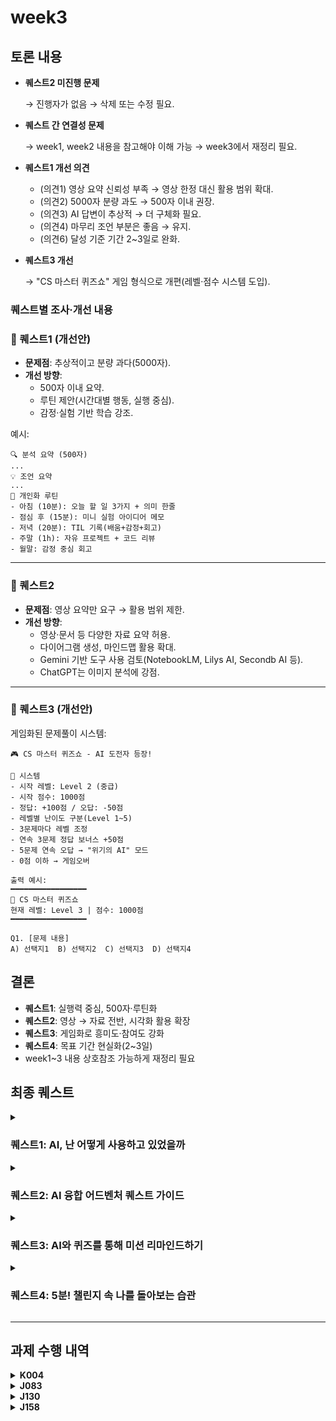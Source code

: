 # week3

## 토론 내용
- **퀘스트2 미진행 문제**
    
    → 진행자가 없음 → 삭제 또는 수정 필요.
    
- **퀘스트 간 연결성 문제**
    
    → week1, week2 내용을 참고해야 이해 가능 → week3에서 재정리 필요.
    
- **퀘스트1 개선 의견**
    - (의견1) 영상 요약 신뢰성 부족 → 영상 한정 대신 활용 범위 확대.
    - (의견2) 5000자 분량 과도 → 500자 이내 권장.
    - (의견3) AI 답변이 추상적 → 더 구체화 필요.
    - (의견4) 마무리 조언 부분은 좋음 → 유지.
    - (의견6) 달성 기준 기간 2~3일로 완화.
- **퀘스트3 개선**
    
    → "CS 마스터 퀴즈쇼" 게임 형식으로 개편(레벨·점수 시스템 도입).

### 퀘스트별 조사·개선 내용

### 🔹 퀘스트1 (개선안)

- **문제점**: 추상적이고 분량 과다(5000자).
- **개선 방향**:
    - 500자 이내 요약.
    - 루틴 제안(시간대별 행동, 실행 중심).
    - 감정·실험 기반 학습 강조.

예시:

```text
🔍 분석 요약 (500자)
...
💡 조언 요약
...
🧭 개인화 루틴
- 아침 (10분): 오늘 할 일 3가지 + 의미 한줄
- 점심 후 (15분): 미니 실험 아이디어 메모
- 저녁 (20분): TIL 기록(배움+감정+회고)
- 주말 (1h): 자유 프로젝트 + 코드 리뷰
- 월말: 감정 중심 회고
```

---

### 🔹 퀘스트2

- **문제점**: 영상 요약만 요구 → 활용 범위 제한.
- **개선 방향**:
    - 영상·문서 등 다양한 자료 요약 허용.
    - 다이어그램 생성, 마인드맵 활용 확대.
    - Gemini 기반 도구 사용 검토(NotebookLM, Lilys AI, Secondb AI 등).
    - ChatGPT는 이미지 분석에 강점.

---

### 🔹 퀘스트3 (개선안)

게임화된 문제풀이 시스템:

```text
🎮 CS 마스터 퀴즈쇼 - AI 도전자 등장!

📌 시스템
- 시작 레벨: Level 2 (중급)
- 시작 점수: 1000점
- 정답: +100점 / 오답: -50점
- 레벨별 난이도 구분(Level 1~5)
- 3문제마다 레벨 조정
- 연속 3문제 정답 보너스 +50점
- 5문제 연속 오답 → "위기의 AI" 모드
- 0점 이하 → 게임오버

출력 예시:
━━━━━━━━━━━━━━━━━
🎯 CS 마스터 퀴즈쇼
현재 레벨: Level 3 | 점수: 1000점
━━━━━━━━━━━━━━━━━

Q1. [문제 내용]
A) 선택지1  B) 선택지2  C) 선택지3  D) 선택지4
```

## 결론

- **퀘스트1**: 실행력 중심, 500자·루틴화
- **퀘스트2**: 영상 → 자료 전반, 시각화 활용 확장
- **퀘스트3**: 게임화로 흥미도·참여도 강화
- **퀘스트4**: 목표 기간 현실화(2~3일)
- week1~3 내용 상호참조 가능하게 재정리 필요

## 최종 퀘스트

<details>
<summary><h3>퀘스트1: AI, 난 어떻게 사용하고 있었을까</h3></summary>

**[목적]**

AI 사용 경험을 되돌아보고, 나의 사고 패턴, 결정 흐름, 무의식적 습관, 반복되는 약점 등을 파악하여
더 주체적이고 효율적인 AI 사용 전략을 수립한다.

**[퀘스트 진행 방법]**

다음 문장을 복사해서 ChatGPT에게 질문한다:

(자신의 상황에 맞게 프롬프트를 수정해 질문해도 된다.)

```text
지금까지 너와 나눈 모든 대화를 바탕으로,
내 사고 패턴, 의사 결정 방식, 무의식적인 편향, 반복되는 약점이나 맹점을 구체적이고 날카롭게 분석해 줘.

각 항목마다 나에게 필요한 실질적인 조언을 500자 이내로 정리해 줘.

그리고 이 분석 내용을 바탕으로,
나를 위한 개인화된 학습 루틴을 만들어 줘.
단, 시간대별 일정이 아니라,
“하루에 딱 1시간은 학습만 해보기”, “너는 너무 열심히 하니까 10분 쉬는 걸 일부러 넣자” 같이
내 성향을 고려한 실천 권장사항 중심으로 제안해 줘.

참고로, 나는 매일 오전 10시부터 오후 7시까지 ‘챌린지 프로그램’을 하고 있고,
새벽 2시까지 추가 학습이 가능해. 중간중간 의도적 휴식도 꼭 있었으면 해.
```

- AI의 분석 내용에서 인상 깊었던 부분, 납득되지 않는 부분이 있다면
  추가 질문을 통해 판단 기준이나 이유를 확인해 본다.

- "그건 왜 그렇게 분석했어?" / "이건 좀 다른 것 같아, 왜 그렇게 말했지?"
  → 이런 식의 추가 탐색 권장!

**[퀘스트 달성 기준]**

1. 실행 여부: ChatGPT에게 질문한 화면 캡처 제출
2. 성찰 결과: AI의 분석과 루틴을 읽고 난 뒤의 느낀점 작성
3. 응용 확장: 루틴을 바탕으로 내 학습 방식에 적용한 예시 공유
</details>

<details>
<summary><h3>퀘스트2: AI 융합 어드벤처 퀘스트 가이드</h3></summary>

#### 🪄 AI 도구의 지휘자 - 학습을 위한 최적의 도구 활용하기
- **퀘스트 배경**: 모든 AI가 모든 작업을 완벽하게 수행하는 것은 아닙니다. 각 AI의 강점을 파악하고, 목적에 맞는 AI 도구를 선택하여 활용하는 능력은 현대의 학습자에게 필수적입니다. 이 퀘스트를 통해 다양한 AI 도구의 특성을 이해하고, 가장 효율적인 학습 시너지를 만들어내는 방법을 익힙니다.

- **퀘스트 목표**: 특정 학습 목표에 따라 `Gemini`뿐만 아니라 다른 AI 도구(예: `NotebookLM`, `Lilys AI`, `ChatGPT` 등)를 적재적소에 활용하여 학습의 효율을 극대화합니다.

- **퀘스트 진행 방법**:

    1. **[요약 및 분석]**: 학습하고자 하는 특정 주제에 대해 분석 전문 AI(예: `Gemini`(`NotebookLM`), `Lilys AI`)에게 영상 요약 및 핵심 정보 분석을 요청합니다.

    2. **[심화 학습 및 대화]**: 요약본을 바탕으로, Gemini 기반의 `NotebookLM` 또는 `ChatGPT` 등에 요약 내용을 업로드합니다. 대화형 AI 기능을 활용하여 요약본에 대해 더 깊이 있는 질문을 던지고, AI와 대화하며 학습 내용을 심화합니다.

    3. **[시각화]** 영상의 시각적 요소나 특정 장면이 궁금하다면, `Lilys AI`와 같은 도구를 사용하면 시간대별 스냅샷을 확인하며 학습 내용을 시각적으로 보강할 수 있습니다.

    4. **[이미지 분석 및 프롬프트 재창조]** 특정 이미지나 다이어그램을 분석하고 싶다면, `ChatGPT-4o` 등 이미지 분석에 강점을 가진 AI에게 이미지를 제공하고 상세한 분석 내용을 요청합니다. 이를 통해 얻은 정보를 바탕으로 다이어그램 생성이나 프롬프트 재창조를 요청하여 최종적인 결과물을 완성합니다.

- **퀘스트 달성 기준**: 하나의 학습 목표를 달성하기 위해 `2가지 이상의 AI` 도구를 전략적으로 활용하고, 각 도구의 장점을 최대한 활용하여 학습의 깊이와 효율을 모두 높입니다.
</details>

<details>
<summary><h3>퀘스트3: AI와 퀴즈를 통해 미션 리마인드하기</h3></summary>

#### 1. 퀘스트 배경

AI와의 퀴즈를 통해 미션에 대한 내용을 리마인드하고 점검한다.

#### 2. 퀘스트 목표

AI를 활용해 학습 키워드에 대한 퀴즈를 생성하고, 스스로 퀴즈를 풀며 개념을 재확인한다.

#### 3. 퀘스트 진행 방법

AI에게 아래와 같은 형식으로 프롬프트를 입력하여 생성되는 퀴즈들을 풀며 미션에 대해 리마인드를 해본다. <br>
퀴즈 주제는 그날의 미션 학습 키워드 또는 본인이 학습하고 싶은 키워드를 적는다.<br>
시작 레벨은 스스로에게 맞게 AI와 조절 가능하다. <br>
퀴즈를 풀고 나면 '퀴즈 종료'를 입력하여 오답 노트 확인.<br>

```text
🎮 "CS 마스터 퀴즈쇼 - AI 도전자 등장!"

**게임 시스템:**

- 시작 레벨: Level 2 (중급)
- 시작 점수: 1000점
- 정답 시: +100점, 레벨업 고려
- 오답 시: -50점, 레벨다운 고려

**퀴즈 주제**
프로세스, 스레드, 멀티 스레드, race condition

**레벨 시스템:**
Level 1 (초급 - 500-999점)
Level 2 (중급 - 1000-1499점) 
Level 3 (고급 - 1500-1999점)
Level 4 (전문가 - 2000-2499점)
Level 5 (신급 - 2500점+)

**진행 방식:**

1. 너는 내 현재 레벨에 맞는 문제를 출제해줘
2. 나는 답을 제시할게
3. 너는 정답/오답 판정 + 점수 업데이트 + 간단한 해설
4. 3문제마다 레벨 조정 검토
5. 계속 현재 점수와 레벨을 표시해줘

**출력 형식:**
━━━━━━━━━━━━━━━━━
🎯 CS 마스터 퀴즈쇼
현재 레벨: Level 3 | 점수: 1000점
━━━━━━━━━━━━━━━━━

Q1. [문제 내용]
A) 선택지1  B) 선택지2  C) 선택지3  D) 선택지4

**특별 규칙:**

- 연속 3문제 정답 시 보너스 +50점!
- 5문제 연속 오답 시 "위기의 AI" 모드 돌입
- 점수 0점 이하면 게임오버
- 게임오버가 되거나 '퀴즈 종료'를 입력하면 오답노트 정리해서 보여줘(오답노트는 문제, 선택한 답, 정답, 해설 포함)
```

#### 4. 퀘스트 달성 기준

최소 고급 도달!

고급 이상에서 실행했다면 한 단계 레벨 업을 목표로!

**추가로 진행할 사항**

- AI가 출제하는 문제가 잘못된 것 같다면, 스스로 찾아보고 조사하기.
</details>

<details>
<summary><h3>퀘스트4: 5분! 챌린지 속 나를 돌아보는 습관</h3></summary>

#### 배경: AI 도구를 활용해 어떻게 더 잘 배우고 성장할 수 있을까?
- 챌린지 과정이 CS 미션을 수행하는 강도 높은 학습 환경
- 짧은 시간안에 미션을 진행하다보면 스스로의 생각 또는 감정을 돌아볼 여유가 부족함
- 이 퀘스트를 활용하여 성장 점검 습관을 만들어 스스로 성장할 수 있도록 도와줌

#### 유지한 점
- 나를 돌아보며 AI와 대화를 한다는 점에서 스스로를 돌아볼 시간이 좋은 것 같아 기존 퀘스트 내용은 유지하였다.

#### 변경 사항
- 달성 기준에서 주 4일 이상 퀘스트를 진행한다면 금요일 릴프 시간을 제외한 매일을 진행해야 한다는 점에서
- 달성 기준을 기존 주 4일에서 주 2일로 변경하였다.

#### 목표
- AI를 활용하여 자신의 성장을 점검한다.
- AI를 **성장 파트너**로 활용한다.

#### 진행 방법
- 주 2회 / AI에게 "오늘 나의 하루의 이야기를 말해줌"
- AI가 제공하는 답변 또는 질문으로 5분동안 자신의 이해, 성찰을 돌아본다.

#### 달성 기준
- 최소 주 2회 AI와 대화를 통해 나를 돌아본다.
- AI와 대화는 최소 5분간 대화해야 한다.
- AI의 질문에 성실히 답하여 내용을 기록한다.
- 해당 퀘스트로 자신의 성장 또는 변화를 느껴보며 **한 가지 이상** 발견한다.
- 선택 사항: 자신이 느낀 인사이트를 슬랙에 공유해본다.
</details>

---
## 과제 수행 내역

<details>
  <summary> <b>K004</b> </summary>

  #### 퀘스트: 
  
</details>

<details>
  <summary> <b>J083</b> </summary>

  #### 퀘스트1: AI, 난 어떻게 사용하고 있었을까
  - 입력 프롬프트
  ```
  지금까지 너와 나눈 모든 대화를 바탕으로, 내 사고 패턴, 의사 결정 방식, 무의식적인 편향, 반복되는 약점이나 맹점을 구체적이고 날카롭게 분석해 줘.

  각 항목마다 나에게 필요한 실질적인 조언을 500자 이내로 정리해 줘.

  그리고 이 분석 내용을 바탕으로,
  나를 위한 개인화된 학습 루틴을 만들어 줘.
  단, 시간대별 일정이 아니라,
  “하루에 딱 1시간은 학습만 해보기”, “너는 너무 열심히 하니까 10분 쉬는 걸 일부러 넣자” 같이
  내 성향을 고려한 실천 권장사항 중심으로 제안해 줘.

  참고로, 나는 매일 '네이버 부스트캠프 챌린지'프로그램을 진행 중인데, 아침 10시부터 오후 7시까지는 코어타임이라 무조건 학습을 진행하고 이후에도 추가 학습이 가능해. 중간중간 의도적 휴식도 꼭 있었으면 해. 최대한 미션 구현은 다 끝내고 자고 싶어
  ```
  - 구현 결과
  ```
  📌 사고 패턴 분석 및 조언
  1. 완벽주의적 성향과 강박적 디테일 집중
  분석:
  미션 수행 시 모든 세부 사항을 놓치지 않으려는 강박적 경향이 있음. 디테일한 부분에서 과도한 시간 소모로 효율이 떨어질 때가 종종 발생.

  조언:
  중요도에 따라 '최소 구현 → 개선' 루틴을 습관화해봐. 처음부터 완벽히 하려 하지 말고, 우선 작동하도록 만든 뒤 디테일을 점진적으로 채워 넣는 방식으로 접근하는 게 효율적이야.

  2. 지나친 복잡성 추구와 오버 엔지니어링
  분석:
  실제 필요 이상으로 복잡하고 고급스러운 구조나 알고리즘을 선호함. 이로 인해 문제 해결보다 구조 구현에 더 많은 자원을 투입하는 경향이 있음.

  조언:
  "가장 간단한 방식으로 목표를 달성하자"를 구체적 원칙으로 삼아봐. 초기 설계 단계에서 의도적으로 단순화하고, 검증된 후 더 좋은 구조로 확장하는 습관을 만들면 좋아.

  3. 빠른 결과를 기대하고 좌절감 느끼기
  분석:
  빠른 시간 내에 가시적인 성과가 나오지 않을 때 쉽게 불안감이나 좌절을 느낌. 즉각적 피드백이 없으면 방향성을 자주 의심함.

  조언:
  작은 목표를 설정해 하루하루의 성취감을 확보해봐. 미션을 여러 작은 단계로 나누고, 각 단계를 끝낼 때마다 스스로 보상을 줘서 꾸준한 동기부여를 유지하는 것이 효과적이야.

  4. 과몰입에 따른 휴식 부족과 번아웃 위험성
  분석:
  과도한 열정으로 인해 휴식을 무시하고 장시간 몰두함. 이로 인해 만성적인 피로감과 지속성 부족을 경험하는 경우가 있음.

  조언:
  의도적 휴식을 반드시 일정에 넣어. 타이머를 설정해 50분 학습 후 10분 강제 휴식을 가지는 ‘강제 휴식 루틴’을 실행하면, 체력과 집중력을 장기적으로 유지할 수 있을 거야.

  5. 지나친 자기 비판과 낮은 실패 수용성
  분석:
  사소한 실수에도 스스로를 과도하게 비판하고 자책하는 경향이 강함. 완벽하지 않음을 실패로 간주해 심리적 부담이 커짐.

  조언:
  스스로에게 관대해지기 위한 '회고 루틴'을 권장해. 매일 하루를 돌아보며 잘한 점을 무조건 3가지 이상 기록하고, 실수에 대해서는 "어떻게 하면 개선할 수 있을까?"만 짧게 고민하고 끝내.

  🌱 개인화된 학습 루틴 권장사항
  '작은 완성' 루틴 만들기
  매일 하루 목표를 정할 때, 반드시 “1시간 이내에 완료 가능한 작은 미션” 하나를 넣고 시작해봐. 이걸로 매일의 성취감을 챙기고 자신감을 유지하자.

  강제 ‘휴식 스프린트’
  학습 중 50분이 지났다면, 꼭 10분간 쉬는 습관을 만들어. 반드시 타이머로 관리하고, 휴식 시간엔 화면을 떠나 창밖 보기나 스트레칭으로 머리를 비워봐.

  '심플 디자인 우선' 선언
  구현을 시작하기 전 항상 “내가 지금 제일 단순한 방식으로 해결하고 있는가?”를 물어봐. 하루의 끝에 이 질문을 기준으로 회고하며 복잡성을 줄이는 연습을 해.

  자기 비판 대신 '피드백 저널' 쓰기
  하루가 끝나면 자신에게 부정적 평가를 내리지 말고, 잘한 점 3가지와 개선할 점 1가지만 써봐. 더 이상의 자기 비판은 하지 않는 게 핵심이야.

  ‘마지막은 리팩토링’ 원칙
  미션을 완료하고 나면, 바로 다음 미션으로 넘어가지 말고, 15분간 꼭 리팩토링 시간을 가져봐. 이 시간을 통해 코드의 품질과 가독성을 높이고, 동시에 자신감도 챙길 수 있어.

  이 권장사항들을 네이버 부스트캠프 챌린지와 병행하면 학습 효율성은 물론이고 장기적 성과와 지속 가능한 성장을 이룰 수 있을 거야.
  ```
  - 느낀 점
    - 나의 부족한 부분을 알려주고 이를 해결하기 위한 방법을 알려주는 것이 좋다고 생각했습니다.
    - 이 권장사항을 따라 해보고 싶다는 생각을 해보게 되었습니다
  - 적용 결과

  
</details>

<details>
  <summary> <b>J130</b> </summary>

  #### 퀘스트: 
  
</details>

<details>
  <summary> <b>J158</b> </summary>

  #### 퀘스트3: AI와 퀴즈를 통해 미션 리마인드하기
  
## 8/6
<img width="148" height="64" alt="image" src="https://github.com/user-attachments/assets/80ae7a01-b136-48cd-80de-87dc29fb2f40" />

- 중급에서 시작해서 고급으로 레벨업!
- 제공해준 프로토콜을 이용하니 문제가 하나씩 나오면서 정답에 대한 해설도 각각 제공하여 좋았다.
- 특히, 레벨업 시스템이 게임과 같아 재미를 주는 요소로 학습에 흥미를 주는 것 같다.

### 문제 및 해설 예시
<img width="341" height="140" alt="image" src="https://github.com/user-attachments/assets/5842cf00-a926-4d00-a93b-a5da1f5308f7" />
<img width="356" height="236" alt="image" src="https://github.com/user-attachments/assets/cdc04b97-695e-4327-a11f-1621589a2a06" />

</details>
